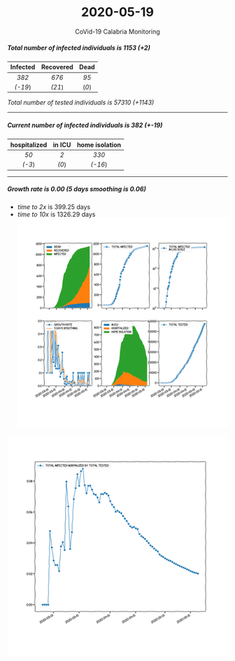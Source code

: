 <div align='center'>

# 2020-05-19
CoVid-19 Calabria Monitoring
</div>

##### Total number of infected individuals is 1153 (+2)
Infected | Recovered | Dead
:---: | :---: | :---:
*382* | *676* | *95*
*(-19*) | *(21*) | (*0*)

*Total number of tested individuals is 57310 (+1143)*
***
##### Current number of infected individuals is 382 (+-19)
hospitalized | in ICU | home isolation
:---: | :---: | :---:
*50* |*2* |*330*
*(-3*) |*(0*) |*(-16*)
***
##### Growth rate is 0.00 (5 days smoothing is 0.06)
- *time to 2x* is 399.25 days
- *time to 10x* is 1326.29 days
![stats][stats]

![infected_normalized][infected_normalized]

[stats]: stats_Calabria.png
[infected_normalized]: infected_normalized_Calabria.png
